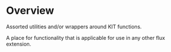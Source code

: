 # Overview

Assorted utilities and/or wrappers around KIT functions.

A place for functionality that is applicable for use in any other flux extension.

